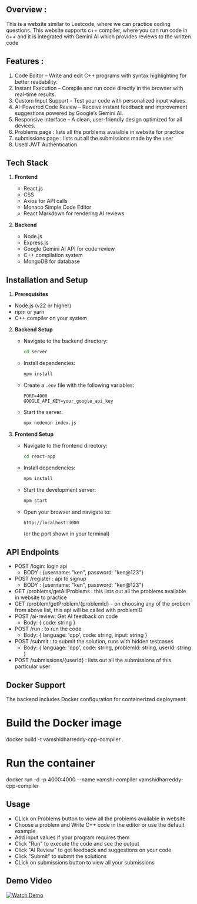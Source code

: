## Overview : 
This is a website similar to Leetcode, where we can practice coding questions. This website supports c++ compiler, where you can run code in c++ and it is integrated with Gemini AI which provides reviews to 
the written code

## Features : 
1. Code Editor – Write and edit C++ programs with syntax highlighting for better readability.
2. Instant Execution – Compile and run code directly in the browser with real-time results.
3. Custom Input Support – Test your code with personalized input values.
4. AI-Powered Code Review – Receive instant feedback and improvement suggestions powered by Google’s Gemini AI.
5. Responsive Interface – A clean, user-friendly design optimized for all devices.
6. Problems page : lists all the porblems avaialble in website for practice
7. submissions page : lists out all the submissions made by the user
8. Used JWT Authentication

## Tech Stack
1. **Frontend**
   - React.js
   - CSS
   - Axios for API calls
   - Monaco Simple Code Editor
   - React Markdown for rendering AI reviews

2. **Backend**
   - Node.js
   - Express.js
   - Google Gemini AI API for code review
   - C++ compilation system
   - MongoDB for database


## Installation and Setup

  1. **Prerequisites**
   - Node.js (v22 or higher)
   - npm or yarn
   - C++ compiler on your system

2. **Backend Setup**
   - Navigate to the backend directory:
     ```bash
     cd server
     ```
   - Install dependencies:
     ```bash
     npm install
     ```
   - Create a `.env` file with the following variables:
     ```env
     PORT=4000
     GOOGLE_API_KEY=your_google_api_key
     ```
   - Start the server:
     ```bash
     npx nodemon index.js
     ```

3. **Frontend Setup**
   - Navigate to the frontend directory:
     ```bash
     cd react-app
     ```
   - Install dependencies:
     ```bash
     npm install
     ```
   - Start the development server:
     ```bash
     npm start
     ```
   - Open your browser and navigate to:
     ```
     http://localhost:3000
     ```
     (or the port shown in your terminal)

## API Endpoints
- POST /login: login api
    - BODY : {username: "ken", password: "ken@123"}
- POST /register : api to signup
    - BODY : {username: "ken", password: "ken@123"}
- GET /problems/getAllProblems : this lists out all the problems available in website to practice
- GET /problem/getProblem/{problemId} - on choosing any of the probem from above list, this api will be called with problemID
- POST /ai-review: Get AI feedback on code
  - Body: { code: string }
- POST /run : to run the code
  - Body: { language: 'cpp', code: string, input: string }
- POST /submit : to submit the solution, runs with hidden testcases
  - Body: { language: 'cpp', code: string, problemId: string, userId: string }
- POST /submissions/{userId} : lists out all the submissions of this particular user

## Docker Support
  The backend includes Docker configuration for containerized deployment:

  # Build the Docker image
  docker build -t vamshidharreddy-cpp-compiler . 
  
  # Run the container
  docker run -d -p 4000:4000 --name vamshi-compiler vamshidharreddy-cpp-compiler

## Usage
  - CLick on Problems button to view all the problems available in website
  - Choose a problem and Write C++ code in the editor or use the default example
  - Add input values if your program requires them
  - Click "Run" to execute the code and see the output
  - Click "AI Review" to get feedback and suggestions on your code
  - Click "Submit" to submit the solutions
  - CLick on submissions button to view all your submissions

## Demo Video
[![Watch Demo](https://img.shields.io/badge/Watch-Demo%20Video-blue?style=for-the-badge)](https://www.loom.com/share/6e65f9543df24ad7b731f399d8f2cbaa?sid=fa0b9de8-32c2-4393-9e1c-6c9f868f7800)

